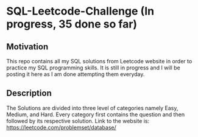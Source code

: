 # SQL-Leetcode-Challenge (In progress, 35 done so far)

## Motivation
This repo contains all my SQL solutions from Leetcode website in order to practice my SQL programming skills. It is still in progress
and I will be posting it here as I am done attempting them everyday.

## Description
The Solutions are divided into three level of categories namely Easy, Medium, and Hard. Every category first contains the question and then followed by its respective solution.
Link to the website is: https://leetcode.com/problemset/database/


